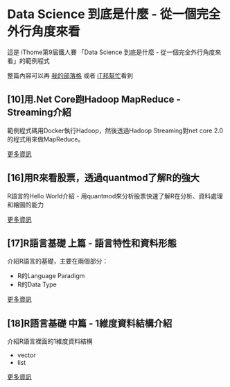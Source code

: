 ﻿# Data Science 到底是什麼 - 從一個完全外行角度來看

這是 iThome第9屆鐵人賽 「Data Science 到底是什麼 - 從一個完全外行角度來看」的範例程式

整篇內容可以再 [我的部落格](http://blog.alantsai.net/search/label/%E3%80%8CData%20Science%20%E5%88%B0%E5%BA%95%E6%98%AF%E4%BB%80%E9%BA%BC%E5%BE%9E%E4%B8%80%E5%80%8B%E5%AE%8C%E5%85%A8%E5%A4%96%E8%A1%8C%E8%A7%92%E5%BA%A6%E4%BE%86%E7%9C%8B%E3%80%8D) 或者 [iT邦幫忙](https://ithelp.ithome.com.tw/users/20083151/ironman/1494)看到


## [10]用.Net Core跑Hadoop MapReduce - Streaming介紹

範例程式碼用Docker執行Hadoop，然後透過Hadoop Streaming對net core 2.0的程式用來做MapReduce。

[更多資訊](src/chapter-10-dotnet-mapreduce/)

## [16]用R來看股票，透過quantmod了解R的強大

R語言的Hello World介紹 - 用quantmod來分析股票快速了解R在分析、資料處理和繪圖的能力

[更多資訊](src/chapter-16-r-quantmod-intro/)

## [17]R語言基礎 上篇 - 語言特性和資料形態

介紹R語言的基礎，主要在兩個部分：
- R的Language Paradigm
- R的Data Type

[更多資訊](src/chapter-17-r-language-paradigm-data-type/)

## [18]R語言基礎 中篇 - 1維度資料結構介紹

介紹R語言裡面的1維度資料結構
- vector
- list

[更多資訊](src/chapter-18-r-1-dimension-data-structure/)